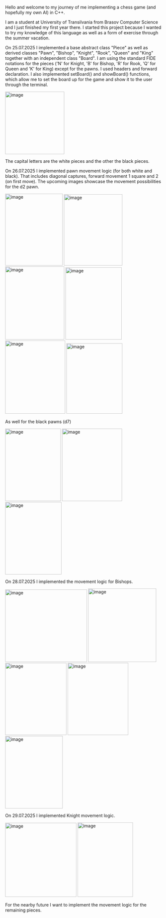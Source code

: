 Hello and welcome to my journey of me implementing a chess game (and hopefully my own AI) in C++.


I am a student at University of Transilvania from Brasov Computer Science and I just finished my first year there. I started this project because I wanted to try my knowledge of this language as well as a form of exercise through the summer vacation.

On 25.07.2025 I implemented a base abstract class "Piece" as well as derived classes "Pawn", "Bishop", "Knight", "Rook", "Queen" and "King" together with an independent class "Board".
I am using the standard FIDE notations for the pieces ('N' for Knight, 'B' for Bishop, 'R' for Rook, 'Q' for Queen and 'K' for King) except for the pawns.
I used headers and forward declaration. I also implemented setBoard() and showBoard() functions, which allow me to set the board up for the game and show it to the user through the terminal.

<img width="190" height="201" alt="image" src="https://github.com/user-attachments/assets/1cac3bcc-cf58-4c17-959a-bdac86dc9d88" />


The capital letters are the white pieces and the other the black pieces.


On 26.07.2025 I implemented pawn movement logic (for both white and black). That includes diagonal captures, forward movement 1 square and 2 (on first move).
The upcoming images showcase the movement possibilities for the d2 pawn.

<img width="185" height="231" alt="image" src="https://github.com/user-attachments/assets/ba6f51a2-6080-44aa-b68c-424dd7e342a3" /> <img width="188" height="229" alt="image" src="https://github.com/user-attachments/assets/46e29d3a-dfe0-49fd-8915-c7254f7ac3df" /> <img width="190" height="235" alt="image" src="https://github.com/user-attachments/assets/e1092c3c-4313-4e60-bc63-943659c8feb6" /> <img width="181" height="232" alt="image" src="https://github.com/user-attachments/assets/d7e67e80-04e1-40d2-baa1-4cdeb4bd43c4" />
<img width="193" height="235" alt="image" src="https://github.com/user-attachments/assets/1afc8d45-e503-4fa4-af4f-341ef7702ec6" /> <img width="180" height="226" alt="image" src="https://github.com/user-attachments/assets/93eec237-b749-4853-b1db-b89aebda4806" />

As well for the black pawns (d7)

<img width="179" height="233" alt="image" src="https://github.com/user-attachments/assets/1740dda6-a317-4e54-8b9b-2583d62febcc" /> <img width="193" height="233" alt="image" src="https://github.com/user-attachments/assets/8f2620ea-bab6-468b-9472-c53434eaa52c" /> <img width="181" height="233" alt="image" src="https://github.com/user-attachments/assets/e1489516-a848-42b7-8113-e46309e316ac" />





On 28.07.2025 I implemented the movement logic for Bishops.

<img width="263" height="233" alt="image" src="https://github.com/user-attachments/assets/f2b879df-ddc2-4c0e-89f0-a02841a66b41" /> <img width="219" height="236" alt="image" src="https://github.com/user-attachments/assets/13c97b6b-806b-4a3a-84b6-9b0a08139726" />
<img width="197" height="232" alt="image" src="https://github.com/user-attachments/assets/299e300f-4f1e-4341-a0e9-c0d5518dc1c1" /> <img width="195" height="232" alt="image" src="https://github.com/user-attachments/assets/61974b0d-a8ce-44ed-9f37-551b56a38b99" /> <img width="185" height="233" alt="image" src="https://github.com/user-attachments/assets/5c636599-2bb8-4322-806b-36dd0109723a" />


On 29.07.2025 I implemented Knight movement logic.

<img width="229" height="238" alt="image" src="https://github.com/user-attachments/assets/0ca05fdc-8da9-4dcc-b6f0-cdd41158895e" /> <img width="178" height="239" alt="image" src="https://github.com/user-attachments/assets/0b1ef9ca-c431-45dc-b435-6eddceba4c3e" />






For the nearby future I want to implement the movement logic for the remaining pieces.


